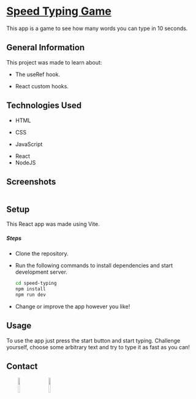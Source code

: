 <h1><a href="https://jmcarvajalj.github.io/speed-typing/" target="_blank">Speed Typing Game</a></h1>
<p>This app is a game to see how many words you can type in 10 seconds.</p><h2>General Information</h2>
<p>This project was made to learn about:</p>
<ul>
<li>The useRef hook.</li>
</ul><ul>
<li>React custom hooks.</li>
</ul>
<h2>Technologies Used</h2>
<ul>
<li>HTML</li>
</ul><ul>
<li>CSS</li>
</ul><ul>
<li>JavaScript</li>
</ul><ul>
<li>React</li>
<li>NodeJS</li>
</ul><ul>
</ul><h2>Screenshots</h2>
<p><a href="https://jmcarvajalj.github.io/speed-typing/" target="_blank"><img src="https://i.imgur.com/Ek3wc69.png" alt=""></a></p><h2>Setup</h2>
<p>This React app was made using Vite.</p><h5>Steps</h5><ul>
<li>Clone the repository.</li>
</ul><ul>
<li>Run the following commands to install dependencies and start development server.</li>

```bash
cd speed-typing
npm install
npm run dev
```

<li>Change or improve the app however you like!</li>
</ul><h2>Usage</h2>
<p>To use the app just press the start button and start typing. Challenge yourself, choose some arbitrary text and try to type it as fast as you can!</p><h2>Contact</h2>
<p><span style="margin-right: 30px;"></span><a href="https://www.linkedin.com/in/jose-miguel-carvajal-jimenez/" target="_blank"><img target="_blank" src="https://cdn.jsdelivr.net/gh/devicons/devicon/icons/linkedin/linkedin-original.svg" style="width: 10%;"></a><span style="margin-right: 30px;"></span><a href="https://github.com/jmcarvajalj" ><img target="_blank" src="https://cdn.jsdelivr.net/gh/devicons/devicon/icons/github/github-original.svg" style="width: 10%;"></a></p>